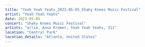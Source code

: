 ```yaml
---
title: "Yeah Yeah Yeahs_2023-05-05_Shaky Knees Music Festival"
artist: "Yeah Yeah Yeahs"
date: 2023-05-05
concert: "Shaky Knees Music Festival"
artists: "arlie, Anna Kramer, Yeah Yeah Yeahs, 311"
location: "Central Park"
location_details: "Atlanta, United States"
---
```


